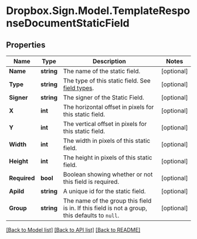 # Dropbox.Sign.Model.TemplateResponseDocumentStaticField

## Properties

Name | Type | Description | Notes
------------ | ------------- | ------------- | -------------
**Name** | **string** |  The name of the static field.  | [optional] 
**Type** | **string** |  The type of this static field. See [field types](/api/reference/constants/#field-types).  | [optional] 
**Signer** | **string** |  The signer of the Static Field.  | [optional] 
**X** | **int** |  The horizontal offset in pixels for this static field.  | [optional] 
**Y** | **int** |  The vertical offset in pixels for this static field.  | [optional] 
**Width** | **int** |  The width in pixels of this static field.  | [optional] 
**Height** | **int** |  The height in pixels of this static field.  | [optional] 
**Required** | **bool** |  Boolean showing whether or not this field is required.  | [optional] 
**ApiId** | **string** |  A unique id for the static field.  | [optional] 
**Group** | **string** |  The name of the group this field is in. If this field is not a group, this defaults to `null`.  | [optional] 

[[Back to Model list]](../README.md#documentation-for-models) [[Back to API list]](../README.md#documentation-for-api-endpoints) [[Back to README]](../README.md)

